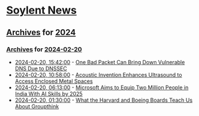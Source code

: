 # [Soylent News](../../../README.md)

## [Archives](../../index.md) for [2024](../index.md)

### [Archives](../../index.md) for [2024-02-20](index.md)

* [2024-02-20, 15:42:00](https://soylentnews.org/article.pl?sid=24/02/18/1844224&from=rss) - [One Bad Packet Can Bring Down Vulnerable DNS Due to DNSSEC](https://soylentnews.org/article.pl?sid=24/02/18/1844224&from=rss)
* [2024-02-20, 10:58:00](https://soylentnews.org/article.pl?sid=24/02/18/1840247&from=rss) - [Acoustic Invention Enhances Ultrasound to Access Enclosed Metal Spaces](https://soylentnews.org/article.pl?sid=24/02/18/1840247&from=rss)
* [2024-02-20, 06:13:00](https://soylentnews.org/article.pl?sid=24/02/18/1554214&from=rss) - [Microsoft Aims to Equip Two Million People in India With AI Skills by 2025](https://soylentnews.org/article.pl?sid=24/02/18/1554214&from=rss)
* [2024-02-20, 01:30:00](https://soylentnews.org/article.pl?sid=24/02/18/1152245&from=rss) - [What the Harvard and Boeing Boards Teach Us About Groupthink](https://soylentnews.org/article.pl?sid=24/02/18/1152245&from=rss)
